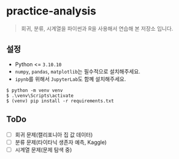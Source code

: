 # practice-analysis

> 회귀, 분류, 시계열을 파이썬과 R을 사용해서 연습해 본 저장소 입니다.

## 설정
* Python <= `3.10.10`
* `numpy`, `pandas`, `matplotlib`는 필수적으로 설치해주세요.
* `ipynb`를 위해서 `JupyterLab`도 함꼐 설치해주세요.

```shell
$ python -m venv venv
$ .\venv\Scripts\activate
$ (venv) pip install -r requirements.txt
```

## ToDo
- [ ] 회귀 문제(캘리포니아 집 값 데이터)
- [ ] 분류 문제(타이타닉 생존자 예측, Kaggle)
- [ ] 시계열 문제(문제 탐색 중)
